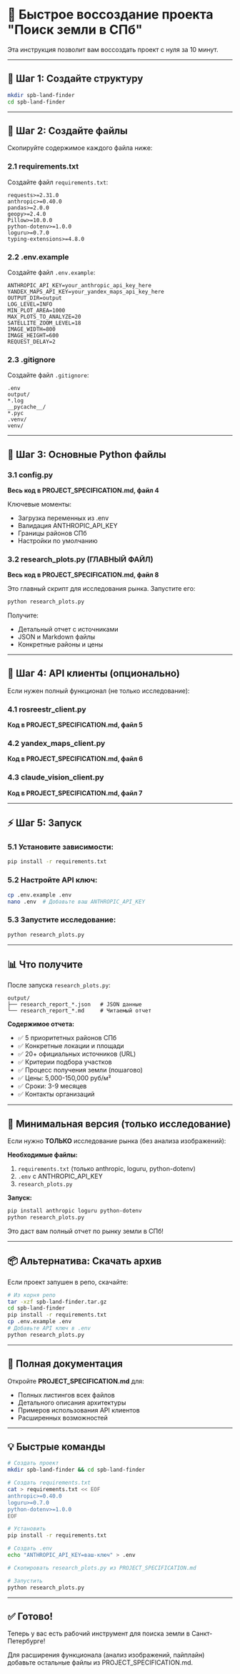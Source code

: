 # 🚀 Быстрое воссоздание проекта "Поиск земли в СПб"

Эта инструкция позволит вам воссоздать проект с нуля за 10 минут.

---

## 📁 Шаг 1: Создайте структуру

```bash
mkdir spb-land-finder
cd spb-land-finder
```

---

## 📄 Шаг 2: Создайте файлы

Скопируйте содержимое каждого файла ниже:

### 2.1 requirements.txt

Создайте файл `requirements.txt`:

```
requests>=2.31.0
anthropic>=0.40.0
pandas>=2.0.0
geopy>=2.4.0
Pillow>=10.0.0
python-dotenv>=1.0.0
loguru>=0.7.0
typing-extensions>=4.8.0
```

### 2.2 .env.example

Создайте файл `.env.example`:

```
ANTHROPIC_API_KEY=your_anthropic_api_key_here
YANDEX_MAPS_API_KEY=your_yandex_maps_api_key_here
OUTPUT_DIR=output
LOG_LEVEL=INFO
MIN_PLOT_AREA=1000
MAX_PLOTS_TO_ANALYZE=20
SATELLITE_ZOOM_LEVEL=18
IMAGE_WIDTH=800
IMAGE_HEIGHT=600
REQUEST_DELAY=2
```

### 2.3 .gitignore

Создайте файл `.gitignore`:

```
.env
output/
*.log
__pycache__/
*.pyc
.venv/
venv/
```

---

## 📄 Шаг 3: Основные Python файлы

### 3.1 config.py

**Весь код в PROJECT_SPECIFICATION.md, файл 4**

Ключевые моменты:
- Загрузка переменных из .env
- Валидация ANTHROPIC_API_KEY
- Границы районов СПб
- Настройки по умолчанию

### 3.2 research_plots.py (ГЛАВНЫЙ ФАЙЛ)

**Весь код в PROJECT_SPECIFICATION.md, файл 8**

Это главный скрипт для исследования рынка. Запустите его:

```bash
python research_plots.py
```

Получите:
- Детальный отчет с источниками
- JSON и Markdown файлы
- Конкретные районы и цены

---

## 📄 Шаг 4: API клиенты (опционально)

Если нужен полный функционал (не только исследование):

### 4.1 rosreestr_client.py
**Код в PROJECT_SPECIFICATION.md, файл 5**

### 4.2 yandex_maps_client.py
**Код в PROJECT_SPECIFICATION.md, файл 6**

### 4.3 claude_vision_client.py
**Код в PROJECT_SPECIFICATION.md, файл 7**

---

## ⚡ Шаг 5: Запуск

### 5.1 Установите зависимости:

```bash
pip install -r requirements.txt
```

### 5.2 Настройте API ключ:

```bash
cp .env.example .env
nano .env  # Добавьте ваш ANTHROPIC_API_KEY
```

### 5.3 Запустите исследование:

```bash
python research_plots.py
```

---

## 📊 Что получите

После запуска `research_plots.py`:

```
output/
├── research_report_*.json   # JSON данные
└── research_report_*.md     # Читаемый отчет
```

**Содержимое отчета:**
- ✅ 5 приоритетных районов СПб
- ✅ Конкретные локации и площади
- ✅ 20+ официальных источников (URL)
- ✅ Критерии подбора участков
- ✅ Процесс получения земли (пошагово)
- ✅ Цены: 5,000-150,000 руб/м²
- ✅ Сроки: 3-9 месяцев
- ✅ Контакты организаций

---

## 🎯 Минимальная версия (только исследование)

Если нужно **ТОЛЬКО** исследование рынка (без анализа изображений):

**Необходимые файлы:**
1. `requirements.txt` (только anthropic, loguru, python-dotenv)
2. `.env` с ANTHROPIC_API_KEY
3. `research_plots.py`

**Запуск:**
```bash
pip install anthropic loguru python-dotenv
python research_plots.py
```

Это даст вам полный отчет по рынку земли в СПб!

---

## 📦 Альтернатива: Скачать архив

Если проект запушен в репо, скачайте:

```bash
# Из корня репо
tar -xzf spb-land-finder.tar.gz
cd spb-land-finder
pip install -r requirements.txt
cp .env.example .env
# Добавьте API ключ в .env
python research_plots.py
```

---

## 🔗 Полная документация

Откройте **PROJECT_SPECIFICATION.md** для:
- Полных листингов всех файлов
- Детального описания архитектуры
- Примеров использования API клиентов
- Расширенных возможностей

---

## 💡 Быстрые команды

```bash
# Создать проект
mkdir spb-land-finder && cd spb-land-finder

# Создать requirements.txt
cat > requirements.txt << EOF
anthropic>=0.40.0
loguru>=0.7.0
python-dotenv>=1.0.0
EOF

# Установить
pip install -r requirements.txt

# Создать .env
echo "ANTHROPIC_API_KEY=ваш-ключ" > .env

# Скопировать research_plots.py из PROJECT_SPECIFICATION.md

# Запустить
python research_plots.py
```

---

## ✅ Готово!

Теперь у вас есть рабочий инструмент для поиска земли в Санкт-Петербурге!

Для расширения функционала (анализ изображений, пайплайн) добавьте остальные файлы из PROJECT_SPECIFICATION.md.
